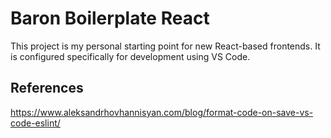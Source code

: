 # Baron Boilerplate React

This project is my personal starting point for new React-based frontends. It
is configured specifically for development using VS Code.

## References

https://www.aleksandrhovhannisyan.com/blog/format-code-on-save-vs-code-eslint/
